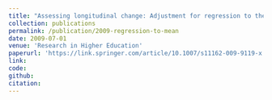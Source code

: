 ```yaml
---
title: "Assessing longitudinal change: Adjustment for regression to the mean effects"
collection: publications
permalink: /publication/2009-regression-to-mean
date: 2009-07-01
venue: 'Research in Higher Education'
paperurl: 'https://link.springer.com/article/10.1007/s11162-009-9119-x'
link: 
code: 
github: 
citation:
---
```

